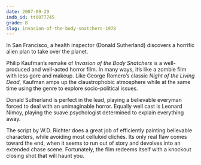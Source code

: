 ```yaml
---
date: 2007-09-29
imdb_id: tt0077745
grade: B
slug: invasion-of-the-body-snatchers-1978
---
```


In San Francisco, a health inspector (Donald Sutherland) discovers a horrific alien plan to take over the planet.

Philip Kaufman’s remake of <span data-imdb-id="tt0049366">_Invasion of the Body Snatchers_</span> is a well-produced and well-acted horror film. In many ways, it’s like a zombie film with less gore and makeup. Like George Romero’s classic <span data-imdb-id="tt0063350">_Night of the Living Dead_</span>, Kaufman amps up the claustrophobic atmosphere while at the same time using the genre to explore socio-political issues.

Donald Sutherland is perfect in the lead, playing a believable everyman forced to deal with an unimaginable horror. Equally well cast is Leonard Nimoy, playing the suave psychologist determined to explain everything away.

The script by W.D. Richter does a great job of efficiently painting believable characters, while avoiding most celluloid clichés. Its only real flaw comes toward the end, when it seems to run out of story and devolves into an extended chase scene. Fortunately, the film redeems itself with a knockout closing shot that will haunt you.
